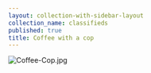 ```yaml
---
layout: collection-with-sidebar-layout
collection_name: classifieds
published: true
title: Coffee with a cop
---
```

![Coffee-Cop.jpg]({{site.baseurl}}/media/Coffee-Cop.jpg)
